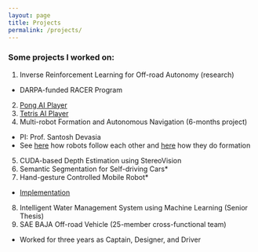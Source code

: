 ```yaml
---
layout: page
title: Projects
permalink: /projects/
---
```


### Some projects I worked on:
1. Inverse Reinforcement Learning for Off-road Autonomy (research)
  - DARPA-funded RACER Program
2. [Pong AI Player](https://sandeepreddybaddam.github.io/pingpong/)
3. [Tetris AI Player](https://drive.google.com/file/d/13Vpcz3msLiPKgVG0LSheb69Oqp9zvYax/view?usp=share_link)
4. Multi-robot Formation and Autonomous Navigation (6-months project)
  - PI: Prof. Santosh Devasia
  - See [here](https://sandeep240599.wixsite.com/website?pgid=l477fsfe-ec167491-1d4f-45e0-a003-94f616a6386d) how robots follow each other and [here](https://sandeep240599.wixsite.com/website?pgid=l477fsfe-fe15f482-e12c-4aa1-9cf0-4d4d3d4a8abd) how they do formation
5. CUDA-based Depth Estimation using StereoVision
6. Semantic Segmentation for Self-driving Cars*
7. Hand-gesture Controlled Mobile Robot*
  - [Implementation](https://drive.google.com/drive/u/0/folders/1BXXkhKEXhxJ51b-xjR9_75baAF6fpTT-)
8. Intelligent Water Management System using Machine Learning (Senior Thesis)
9. SAE BAJA Off-road Vehicle (25-member cross-functional team)
  - Worked for three years as Captain, Designer, and Driver
